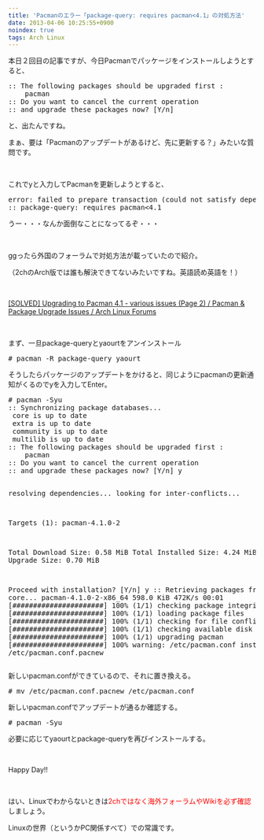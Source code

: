 ```yaml
---
title: 'Pacmanのエラー「package-query: requires pacman<4.1」の対処方法'
date: 2013-04-06 10:25:55+0900
noindex: true
tags: Arch Linux
---
```

<p>本日２回目の記事ですが、今日Pacmanでパッケージをインストールしようとすると、</p>
<pre class="prettyprint linenums">
:: The following packages should be upgraded first :
    pacman
:: Do you want to cancel the current operation
:: and upgrade these packages now? [Y/n] 
</pre>
<p>と、出たんですね。</p>
<p>まぁ、要は「Pacmanのアップデートがあるけど、先に更新する？」みたいな質問です。</p>
<p>&nbsp;</p>
<p>これでyと入力してPacmanを更新しようとすると、</p>
<pre class="prettyprint linenums">
error: failed to prepare transaction (could not satisfy dependencies)
:: package-query: requires pacman<4.1
</pre>
<p>うー・・・なんか面倒なことになってるぞ・・・</p>
<p>&nbsp;</p>
<p>ggったら外国のフォーラムで対処方法が載っていたので紹介。</p>
<p>（2chのArch版では誰も解決できてないみたいですね。英語読め英語を！）</p>
<p>&nbsp;</p>
<p><a href="https://bbs.archlinux.org/viewtopic.php?pid=1254838">[SOLVED] Upgrading to Pacman 4.1 - various issues (Page 2) / Pacman & Package Upgrade Issues / Arch Linux Forums</a></p>
<p>&nbsp;</p>
<p>まず、一旦package-queryとyaourtをアンインストール</p>
<pre class="prettyprint linenums">
# pacman -R package-query yaourt
</pre>
<p>そうしたらパッケージのアップデートをかけると、同じようにpacmanの更新通知がくるのでyを入力してEnter。</p>
<pre class="prettyprint linenums">
# pacman -Syu
:: Synchronizing package databases...
 core is up to date
 extra is up to date
 community is up to date
 multilib is up to date
:: The following packages should be upgraded first :
    pacman
:: Do you want to cancel the current operation
:: and upgrade these packages now? [Y/n] y

resolving dependencies...
looking for inter-conflicts...

Targets (1): pacman-4.1.0-2

Total Download Size:    0.58 MiB
Total Installed Size:   4.24 MiB
Net Upgrade Size:       0.70 MiB

Proceed with installation? [Y/n] y
:: Retrieving packages from core...
 pacman-4.1.0-2-x86_64    598.0 KiB   472K/s 00:01 [######################] 100%
(1/1) checking package integrity                   [######################] 100%
(1/1) loading package files                        [######################] 100%
(1/1) checking for file conflicts                  [######################] 100%
(1/1) checking available disk space                [######################] 100%
(1/1) upgrading pacman                             [######################] 100%
warning: /etc/pacman.conf installed as /etc/pacman.conf.pacnew
</pre>
<p>新しいpacman.confができているので、それに置き換える。</p>
<pre class="prettyprint linenums">
# mv /etc/pacman.conf.pacnew /etc/pacman.conf
</pre>
<p>新しいpacman.confでアップデートが通るか確認する。</p>
<pre class="prettyprint linenums">
# pacman -Syu
</pre>
<p>必要に応じてyaourtとpackage-queryを再びインストールする。</p>
<p>&nbsp;</p>
<p>Happy Day!!</p>
<p>&nbsp;</p>
<p>はい、Linuxでわからないときは<span style="color:red;">2chではなく海外フォーラムやWikiを必ず確認</span>しましょう。</p>
<p>Linuxの世界（というかPC関係すべて）での常識です。</p>
